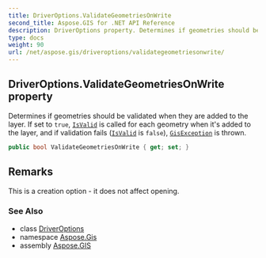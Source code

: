 ```yaml
---
title: DriverOptions.ValidateGeometriesOnWrite
second_title: Aspose.GIS for .NET API Reference
description: DriverOptions property. Determines if geometries should be validated when they are added to the layer. If set to true IsValid is called for each geometry when its added to the layer and if validation fails IsValid is false GisException is thrown
type: docs
weight: 90
url: /net/aspose.gis/driveroptions/validategeometriesonwrite/
---
```

## DriverOptions.ValidateGeometriesOnWrite property

Determines if geometries should be validated when they are added to the layer. If set to `true`, [`IsValid`](../../../aspose.gis.geometries/geometry/isvalid/) is called for each geometry when it's added to the layer, and if validation fails ([`IsValid`](../../../aspose.gis.geometries/geometry/isvalid/) is `false`), [`GisException`](../../gisexception/) is thrown.

```csharp
public bool ValidateGeometriesOnWrite { get; set; }
```

## Remarks

This is a creation option - it does not affect opening.

### See Also

* class [DriverOptions](../)
* namespace [Aspose.Gis](../../driveroptions/)
* assembly [Aspose.GIS](../../../)



